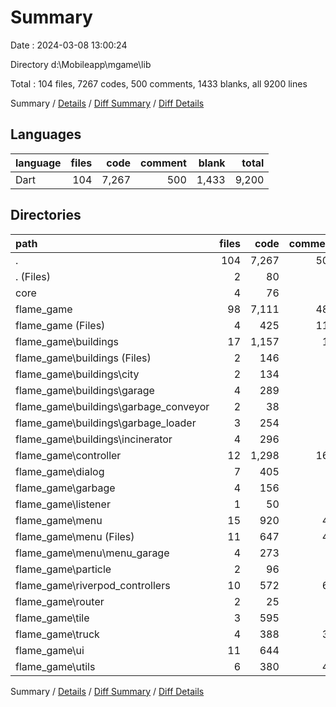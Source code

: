 # Summary

Date : 2024-03-08 13:00:24

Directory d:\\Mobileapp\\mgame\\lib

Total : 104 files,  7267 codes, 500 comments, 1433 blanks, all 9200 lines

Summary / [Details](details.md) / [Diff Summary](diff.md) / [Diff Details](diff-details.md)

## Languages
| language | files | code | comment | blank | total |
| :--- | ---: | ---: | ---: | ---: | ---: |
| Dart | 104 | 7,267 | 500 | 1,433 | 9,200 |

## Directories
| path | files | code | comment | blank | total |
| :--- | ---: | ---: | ---: | ---: | ---: |
| . | 104 | 7,267 | 500 | 1,433 | 9,200 |
| . (Files) | 2 | 80 | 6 | 17 | 103 |
| core | 4 | 76 | 7 | 18 | 101 |
| flame_game | 98 | 7,111 | 487 | 1,398 | 8,996 |
| flame_game (Files) | 4 | 425 | 110 | 97 | 632 |
| flame_game\\buildings | 17 | 1,157 | 11 | 272 | 1,440 |
| flame_game\\buildings (Files) | 2 | 146 | 8 | 40 | 194 |
| flame_game\\buildings\\city | 2 | 134 | 3 | 34 | 171 |
| flame_game\\buildings\\garage | 4 | 289 | 0 | 62 | 351 |
| flame_game\\buildings\\garbage_conveyor | 2 | 38 | 0 | 16 | 54 |
| flame_game\\buildings\\garbage_loader | 3 | 254 | 0 | 53 | 307 |
| flame_game\\buildings\\incinerator | 4 | 296 | 0 | 67 | 363 |
| flame_game\\controller | 12 | 1,298 | 161 | 241 | 1,700 |
| flame_game\\dialog | 7 | 405 | 1 | 75 | 481 |
| flame_game\\garbage | 4 | 156 | 0 | 46 | 202 |
| flame_game\\listener | 1 | 50 | 3 | 8 | 61 |
| flame_game\\menu | 15 | 920 | 46 | 188 | 1,154 |
| flame_game\\menu (Files) | 11 | 647 | 45 | 137 | 829 |
| flame_game\\menu\\menu_garage | 4 | 273 | 1 | 51 | 325 |
| flame_game\\particle | 2 | 96 | 2 | 15 | 113 |
| flame_game\\riverpod_controllers | 10 | 572 | 65 | 109 | 746 |
| flame_game\\router | 2 | 25 | 0 | 7 | 32 |
| flame_game\\tile | 3 | 595 | 5 | 63 | 663 |
| flame_game\\truck | 4 | 388 | 34 | 69 | 491 |
| flame_game\\ui | 11 | 644 | 2 | 135 | 781 |
| flame_game\\utils | 6 | 380 | 47 | 73 | 500 |

Summary / [Details](details.md) / [Diff Summary](diff.md) / [Diff Details](diff-details.md)